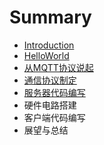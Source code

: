 # Summary

* [Introduction](README.md)
* [HelloWorld](HelloWorld.md)
* [从MQTT协议说起](MQTT.md)
* [通信协议制定](CMProtocol.md)
* [服务器代码编写](Server.md)
* 硬件电路搭建
* 客户端代码编写
* 展望与总结


